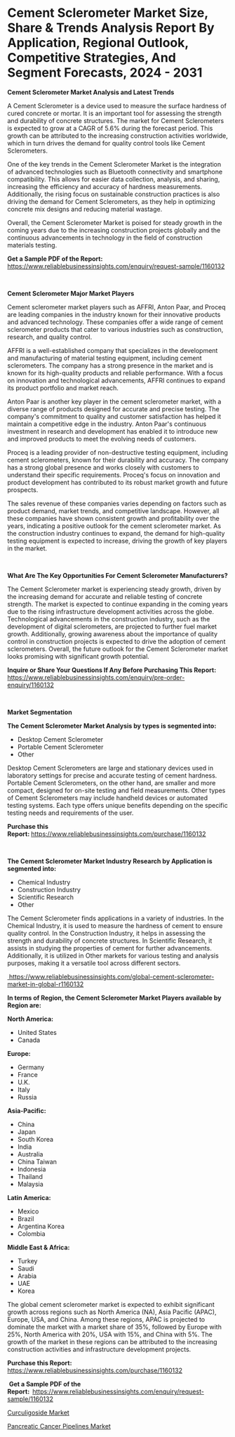 <p><h1>Cement Sclerometer Market Size, Share & Trends Analysis Report By Application, Regional Outlook, Competitive Strategies, And Segment Forecasts, 2024 - 2031</h1></p><p><strong>Cement Sclerometer Market Analysis and Latest Trends</strong></p>
<p><p>A Cement Sclerometer is a device used to measure the surface hardness of cured concrete or mortar. It is an important tool for assessing the strength and durability of concrete structures. The market for Cement Sclerometers is expected to grow at a CAGR of 5.6% during the forecast period. This growth can be attributed to the increasing construction activities worldwide, which in turn drives the demand for quality control tools like Cement Sclerometers.</p><p>One of the key trends in the Cement Sclerometer Market is the integration of advanced technologies such as Bluetooth connectivity and smartphone compatibility. This allows for easier data collection, analysis, and sharing, increasing the efficiency and accuracy of hardness measurements. Additionally, the rising focus on sustainable construction practices is also driving the demand for Cement Sclerometers, as they help in optimizing concrete mix designs and reducing material wastage.</p><p>Overall, the Cement Sclerometer Market is poised for steady growth in the coming years due to the increasing construction projects globally and the continuous advancements in technology in the field of construction materials testing.</p></p>
<p><strong>Get a Sample PDF of the Report:&nbsp;</strong> <a href="https://www.reliablebusinessinsights.com/enquiry/request-sample/1160132">https://www.reliablebusinessinsights.com/enquiry/request-sample/1160132</a></p>
<p>&nbsp;</p>
<p><strong>Cement Sclerometer Major Market Players</strong></p>
<p><p>Cement sclerometer market players such as AFFRI, Anton Paar, and Proceq are leading companies in the industry known for their innovative products and advanced technology. These companies offer a wide range of cement sclerometer products that cater to various industries such as construction, research, and quality control.</p><p>AFFRI is a well-established company that specializes in the development and manufacturing of material testing equipment, including cement sclerometers. The company has a strong presence in the market and is known for its high-quality products and reliable performance. With a focus on innovation and technological advancements, AFFRI continues to expand its product portfolio and market reach.</p><p>Anton Paar is another key player in the cement sclerometer market, with a diverse range of products designed for accurate and precise testing. The company's commitment to quality and customer satisfaction has helped it maintain a competitive edge in the industry. Anton Paar's continuous investment in research and development has enabled it to introduce new and improved products to meet the evolving needs of customers.</p><p>Proceq is a leading provider of non-destructive testing equipment, including cement sclerometers, known for their durability and accuracy. The company has a strong global presence and works closely with customers to understand their specific requirements. Proceq's focus on innovation and product development has contributed to its robust market growth and future prospects.</p><p>The sales revenue of these companies varies depending on factors such as product demand, market trends, and competitive landscape. However, all these companies have shown consistent growth and profitability over the years, indicating a positive outlook for the cement sclerometer market. As the construction industry continues to expand, the demand for high-quality testing equipment is expected to increase, driving the growth of key players in the market.</p></p>
<p>&nbsp;</p>
<p><strong>What Are The Key Opportunities For Cement Sclerometer Manufacturers?</strong></p>
<p><p>The Cement Sclerometer market is experiencing steady growth, driven by the increasing demand for accurate and reliable testing of concrete strength. The market is expected to continue expanding in the coming years due to the rising infrastructure development activities across the globe. Technological advancements in the construction industry, such as the development of digital sclerometers, are projected to further fuel market growth. Additionally, growing awareness about the importance of quality control in construction projects is expected to drive the adoption of cement sclerometers. Overall, the future outlook for the Cement Sclerometer market looks promising with significant growth potential.</p></p>
<p><strong>Inquire or Share Your Questions If Any Before Purchasing This Report:</strong> <a href="https://www.reliablebusinessinsights.com/enquiry/pre-order-enquiry/1160132">https://www.reliablebusinessinsights.com/enquiry/pre-order-enquiry/1160132</a></p>
<p>&nbsp;</p>
<p><strong>Market Segmentation</strong></p>
<p><strong>The Cement Sclerometer Market Analysis by types is segmented into:</strong></p>
<p><ul><li>Desktop Cement Sclerometer</li><li>Portable Cement Sclerometer</li><li>Other</li></ul></p>
<p><p>Desktop Cement Sclerometers are large and stationary devices used in laboratory settings for precise and accurate testing of cement hardness. Portable Cement Sclerometers, on the other hand, are smaller and more compact, designed for on-site testing and field measurements. Other types of Cement Sclerometers may include handheld devices or automated testing systems. Each type offers unique benefits depending on the specific testing needs and requirements of the user.</p></p>
<p><strong>Purchase this Report:&nbsp;</strong><a href="https://www.reliablebusinessinsights.com/purchase/1160132">https://www.reliablebusinessinsights.com/purchase/1160132</a></p>
<p>&nbsp;</p>
<p><strong>The Cement Sclerometer Market Industry Research by Application is segmented into:</strong></p>
<p><ul><li>Chemical Industry</li><li>Construction Industry</li><li>Scientific Research</li><li>Other</li></ul></p>
<p><p>The Cement Sclerometer finds applications in a variety of industries. In the Chemical Industry, it is used to measure the hardness of cement to ensure quality control. In the Construction Industry, it helps in assessing the strength and durability of concrete structures. In Scientific Research, it assists in studying the properties of cement for further advancements. Additionally, it is utilized in Other markets for various testing and analysis purposes, making it a versatile tool across different sectors.</p></p>
<p><a href="https://www.reliablebusinessinsights.com/global-cement-sclerometer-market-in-global-r1160132">&nbsp;https://www.reliablebusinessinsights.com/global-cement-sclerometer-market-in-global-r1160132</a></p>
<p><strong>In terms of Region, the Cement Sclerometer Market Players available by Region are:</strong></p>
<p>
    <p> <strong> North America: </strong>
        <ul>
            <li>United States</li>
            <li>Canada</li>
        </ul>
        </p> 
    <p> <strong> Europe: </strong>
        <ul>
            <li>Germany</li>
            <li>France</li>
            <li>U.K.</li>
            <li>Italy</li>
            <li>Russia</li>
        </ul>
        </p> 
    <p> <strong> Asia-Pacific: </strong>
        <ul>
            <li>China</li>
            <li>Japan</li>
            <li>South Korea</li>
            <li>India</li>
            <li>Australia</li>
            <li>China Taiwan</li>
            <li>Indonesia</li>
            <li>Thailand</li>
            <li>Malaysia</li>
        </ul>
        </p> 
    <p> <strong> Latin America: </strong>
        <ul>
            <li>Mexico</li>
            <li>Brazil</li>
            <li>Argentina Korea</li>
            <li>Colombia</li>
        </ul>
        </p> 
    <p> <strong> Middle East & Africa: </strong>
        <ul>
            <li>Turkey</li>
            <li>Saudi</li>
            <li>Arabia</li>
            <li>UAE</li>
            <li>Korea</li>
        </ul>
    </p>
    </p>
<p><p>The global cement sclerometer market is expected to exhibit significant growth across regions such as North America (NA), Asia Pacific (APAC), Europe, USA, and China. Among these regions, APAC is projected to dominate the market with a market share of 35%, followed by Europe with 25%, North America with 20%, USA with 15%, and China with 5%. The growth of the market in these regions can be attributed to the increasing construction activities and infrastructure development projects.</p></p>
<p><strong>Purchase this Report: </strong><a href="https://www.reliablebusinessinsights.com/purchase/1160132">https://www.reliablebusinessinsights.com/purchase/1160132</a></p>
<p>&nbsp;<strong>Get a Sample PDF of the Report:&nbsp;&nbsp;</strong><a href="https://www.reliablebusinessinsights.com/enquiry/request-sample/1160132">https://www.reliablebusinessinsights.com/enquiry/request-sample/1160132</a></p>
<p><strong></strong></p>
<p><p><a href="https://medium.com/@beaugrant95/comprehensive-analysis-of-the-global-curculigoside-market-growth-trends-market-forecasts-2024-da8a20223024">Curculigoside Market</a></p><p><a href="https://medium.com/@rizalfadhilah131_47177/pancreatic-cancer-pipelines-market-size-share-analysis-growth-trends-forecast-2024-2031-543005acefd7">Pancreatic Cancer Pipelines Market</a></p></p>